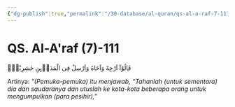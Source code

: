 ```yaml
---
{"dg-publish":true,"permalink":"/30-database/al-quran/qs-al-a-raf-7-111/"}
---
```



# QS. Al-A'raf (7)-111
قَالُوْآ اَرْجِهْ وَاَخَاهُ وَاَرْسِلْ فِى الْمَدَاۤىِٕنِ حٰشِرِيْنَۙ 

Artinya: *"(Pemuka-pemuka) itu menjawab, “Tahanlah (untuk sementara) dia dan saudaranya dan utuslah ke kota-kota beberapa orang untuk mengumpulkan (para pesihir),"*
